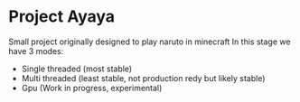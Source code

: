 # Project Ayaya

Small project originally designed to play naruto in minecraft
In this stage we have 3 modes:

* Single threaded (most stable)
* Multi threaded (least stable, not production redy but likely  stable)
* Gpu (Work in progress, experimental)
